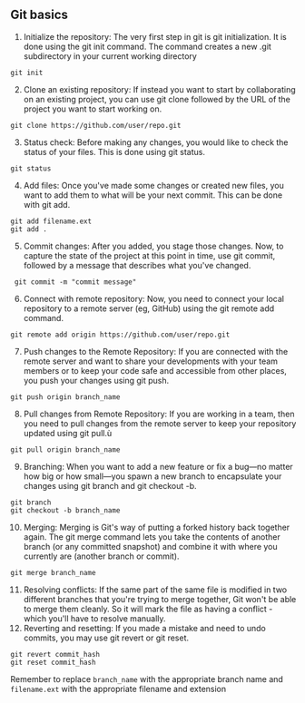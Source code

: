

## Git basics 

1. Initialize the repository: The very first step in git is git initialization. It is done using the git init command. The command creates a new .git subdirectory in your current working directory
```shell
git init
```

2. Clone an existing repository: If instead you want to start by collaborating on an existing project, you can use git clone followed by the URL of the project you want to start working on.
```shell
git clone https://github.com/user/repo.git
```
3. Status check: Before making any changes, you would like to check the status of your files. This is done using git status.
```shell
git status
```
4. Add files: Once you've made some changes or created new files, you want to add them to what will be your next commit. This can be done with git add.
```shell
git add filename.ext
git add .
```
5. Commit changes: After you added, you stage those changes. Now, to capture the state of the project at this point in time, use git commit, followed by a message that describes what you've changed.
```shell
 git commit -m "commit message"
```
6. Connect with remote repository: Now, you need to connect your local repository to a remote server (eg, GitHub) using the git remote add command.
```shell
git remote add origin https://github.com/user/repo.git
```
7. Push changes to the Remote Repository: If you are connected with the remote server and want to share your developments with your team members or to keep your code safe and accessible from other places, you push your changes using git push.
```shell
git push origin branch_name
```
8. Pull changes from Remote Repository: If you are working in a team, then you need to pull changes from the remote server to keep your repository updated using git pull.ù
```shell
git pull origin branch_name
```

9. Branching: When you want to add a new feature or fix a bug—no matter how big or how small—you spawn a new branch to encapsulate your changes using git branch and git checkout -b.
```shell
git branch
git checkout -b branch_name
```
10. Merging: Merging is Git's way of putting a forked history back together again. The git merge command lets you take the contents of another branch (or any committed snapshot) and combine it with where you currently are (another branch or commit).
```shell
git merge branch_name
```
11. Resolving conflicts: If the same part of the same file is modified in two different branches that you're trying to merge together, Git won't be able to merge them cleanly. So it will mark the file as having a conflict - which you'll have to resolve manually.
12. Reverting and resetting: If you made a mistake and need to undo commits, you may use git revert or git reset.
```shell
git revert commit_hash
git reset commit_hash
```
Remember to replace `branch_name` with the appropriate branch name and  `filename.ext` with the appropriate filename and extension